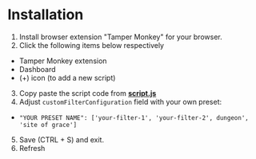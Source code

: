 # Installation

1. Install browser extension "Tamper Monkey" for your browser.
2. Click the following items below respectively
 - Tamper Monkey extension
 - Dashboard
 - (+) icon (to add a new script)
3. Copy paste the script code from **[script.js](https://github.com/crashbone/mapgenie-elden-ring-extension/blob/main/script.js)**
4. Adjust `customFilterConfiguration` field with your own preset:
 - `"YOUR PRESET NAME": ['your-filter-1', 'your-filter-2', dungeon', 'site of grace']`
5. Save (CTRL + S) and exit.
6. Refresh
